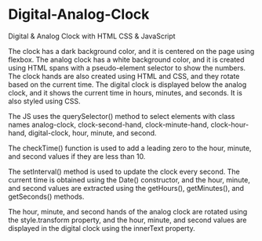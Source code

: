 # Digital-Analog-Clock
Digital &amp; Analog Clock with HTML CSS &amp; JavaScript

The clock has a dark background color, and it is centered on the page using flexbox. The analog clock has a white background color, and it is created using HTML spans with a pseudo-element selector to show the numbers. The clock hands are also created using HTML and CSS, and they rotate based on the current time. The digital clock is displayed below the analog clock, and it shows the current time in hours, minutes, and seconds. It is also styled using CSS.

 The JS uses the querySelector() method to select elements with class names analog-clock, clock-second-hand, clock-minute-hand, clock-hour-hand, digital-clock, hour, minute, and second.

The checkTime() function is used to add a leading zero to the hour, minute, and second values if they are less than 10.

The setInterval() method is used to update the clock every second. The current time is obtained using the Date() constructor, and the hour, minute, and second values are extracted using the getHours(), getMinutes(), and getSeconds() methods.

The hour, minute, and second hands of the analog clock are rotated using the style.transform property, and the hour, minute, and second values are displayed in the digital clock using the innerText property.
